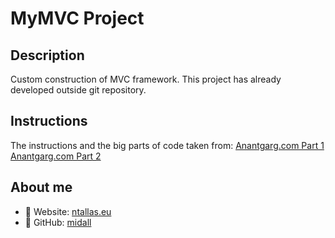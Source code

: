 # MyMVC Project

## Description
Custom construction of MVC framework. This project has already developed outside git repository.

## Instructions
The instructions and the big parts of code taken from: [Anantgarg.com Part 1](http://anantgarg.com/2009/03/13/write-your-own-php-mvc-framework-part-1/) [Anantgarg.com Part 2](http://anantgarg.com/2009/03/30/write-your-own-php-mvc-framework-part-2/)

## About me
- :link: Website: [ntallas.eu](https://ntallas.eu)
- :link: GitHub: [midall](https://github.com/midall)